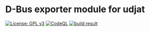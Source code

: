 # D-Bus exporter module for udjat

[![License: GPL v3](https://img.shields.io/badge/License-GPL%20v3-blue.svg)](https://www.gnu.org/licenses/gpl-3.0)
[![CodeQL](https://github.com/PerryWerneck/libudjatdbus/actions/workflows/codeql.yml/badge.svg)](https://github.com/PerryWerneck/libudjatdbus/actions/workflows/codeql.yml)
[![build result](https://build.opensuse.org/projects/home:PerryWerneck:udjat/packages/libudjatdbus/badge.svg?type=default)](https://build.opensuse.org/package/show/home:PerryWerneck:udjat/libudjatdbus)